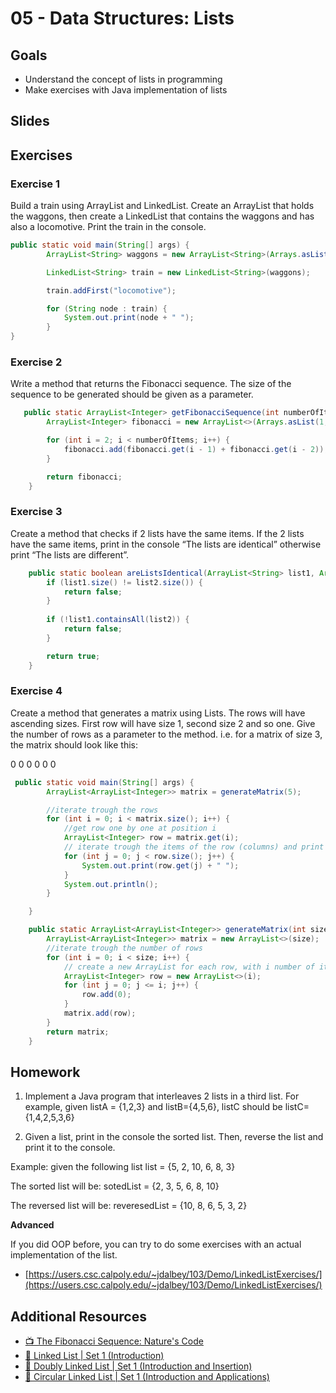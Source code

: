 # 05 - Data Structures: Lists

<Teacher name="Anca"></Teacher>

## Goals
- Understand the concept of lists in programming
- Make exercises with Java implementation of lists

## Slides

<GoogleSlides src="https://docs.google.com/presentation/d/e/2PACX-1vSr6F6309N3wBgzfe9wGyP-vbW7q794IycXIBDTG0yUwONrLYB3Z3S0EoDnv3-B4D0vOqb8pFLU6Zgp/embed?start=false&loop=false&delayms=3000"></GoogleSlides>

## Exercises

### Exercise 1
Build a train using ArrayList and LinkedList. Create an ArrayList that holds the waggons, then create a LinkedList that contains the waggons and has also a locomotive. Print the train in the console.

```java
public static void main(String[] args) {
        ArrayList<String> waggons = new ArrayList<String>(Arrays.asList("wagon1", "wagon2", "wagon3"));

        LinkedList<String> train = new LinkedList<String>(waggons);

        train.addFirst("locomotive");

        for (String node : train) {
            System.out.print(node + " ");
        }
}
```

### Exercise 2
Write a method that returns the Fibonacci sequence. The size of the sequence to be generated should be given as a parameter.

```java
   public static ArrayList<Integer> getFibonacciSequence(int numberOfItems) {
        ArrayList<Integer> fibonacci = new ArrayList<>(Arrays.asList(1,1));

        for (int i = 2; i < numberOfItems; i++) {
            fibonacci.add(fibonacci.get(i - 1) + fibonacci.get(i - 2));
        }

        return fibonacci;
    }
```

### Exercise 3
Create a method that checks if 2 lists have the same items.
If the 2 lists have the same items, print in the console “The lists are identical” otherwise print “The lists are different”.

```java
    public static boolean areListsIdentical(ArrayList<String> list1, ArrayList<String> list2) {
        if (list1.size() != list2.size()) {
            return false;
        }
        
        if (!list1.containsAll(list2)) {
            return false;
        }

        return true;
    }
```

### Exercise 4
Create a method that generates a matrix using Lists. The rows will have ascending sizes.
First row will have size 1, second size 2 and so one. Give the number of rows as a parameter to the method. 
i.e. for a matrix of size 3, the matrix should look like this:

0
0 0 
0 0 0 

```java
 public static void main(String[] args) {
        ArrayList<ArrayList<Integer>> matrix = generateMatrix(5);

        //iterate trough the rows
        for (int i = 0; i < matrix.size(); i++) {
            //get row one by one at position i
            ArrayList<Integer> row = matrix.get(i);
            // iterate trough the items of the row (columns) and print
            for (int j = 0; j < row.size(); j++) {
                System.out.print(row.get(j) + " ");
            }
            System.out.println();
        }

    }

    public static ArrayList<ArrayList<Integer>> generateMatrix(int size) {
        ArrayList<ArrayList<Integer>> matrix = new ArrayList<>(size);
        //iterate trough the number of rows
        for (int i = 0; i < size; i++) {
            // create a new ArrayList for each row, with i number of items
            ArrayList<Integer> row = new ArrayList<>(i);
            for (int j = 0; j <= i; j++) {
                row.add(0);
            }
            matrix.add(row);
        }
        return matrix;
    }

```

## Homework
1. Implement a Java program that interleaves 2 lists in a third list.
For example, given listA = {1,2,3} and listB={4,5,6}, listC should be listC={1,4,2,5,3,6}

2. Given a list, print in the console the sorted list. Then, reverse the list and print it to the console.

Example:  given the following list
list = {5, 2, 10, 6, 8, 3}

The sorted list will be:
sotedList = {2, 3, 5, 6, 8, 10}

The reversed list will be:
reveresedList = {10, 8, 6, 5, 3, 2}

**Advanced**

If you did OOP before, you can try to do some exercises with an actual implementation of the list. 
- [https://users.csc.calpoly.edu/~jdalbey/103/Demo/LinkedListExercises/](https://users.csc.calpoly.edu/~jdalbey/103/Demo/LinkedListExercises/)

## Additional Resources
- [📺 The Fibonacci Sequence: Nature's Code](https://www.youtube.com/watch?v=wTlw7fNcO-0)
- [📖 Linked List | Set 1 (Introduction)](https://www.geeksforgeeks.org/linked-list-set-1-introduction/)
- [📖 Doubly Linked List | Set 1 (Introduction and Insertion)](https://www.geeksforgeeks.org/doubly-linked-list/)
- [📖 Circular Linked List | Set 1 (Introduction and Applications)](https://www.geeksforgeeks.org/circular-linked-list/)

